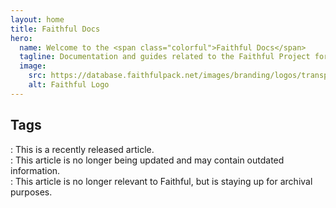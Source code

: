 ```yaml
---
layout: home
title: Faithful Docs
hero:
  name: Welcome to the <span class="colorful">Faithful Docs</span>
  tagline: Documentation and guides related to the Faithful Project for texture making, moderation, and more.
  image:
    src: https://database.faithfulpack.net/images/branding/logos/transparent/512/plain_logo.png
    alt: Faithful Logo
---
```


## Tags

<Badge type="danger" text="NEW" />: This is a recently released article.
<br />
<Badge type="warning" text="DEPRECATED" />: This article is no longer being updated and may contain outdated information.
<br />
<Badge type="info" text="ARCHIVED" />: This article is no longer relevant to Faithful, but is staying up for archival purposes.

<style>

.colorful {
  background: -webkit-linear-gradient(115deg, var(--faithful-brand) 30%, var(--secondary-brand));
  -webkit-background-clip: text;
  -webkit-text-fill-color: transparent;
}

:root {
  --vp-home-hero-name-color: var(--vp-c-text-1);
  --vp-home-hero-image-background-image: linear-gradient(45deg, #76c94555 50%, #00a2ff55 50%);
  --vp-home-hero-image-filter: blur(44px);
}

/* bigger blur for bigger screens */
@media (min-width: 640px) {
  :root {
    --vp-home-hero-image-filter: blur(56px);
  }
}

@media (min-width: 960px) {
  :root {
    --vp-home-hero-image-filter: blur(68px);
  }
}
</style>